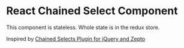 # React Chained Select Component

This component is stateless. Whole state is in the redux store.

Inspired by [Chained Selects Plugin for jQuery and Zepto](http://www.appelsiini.net/projects/chained)
